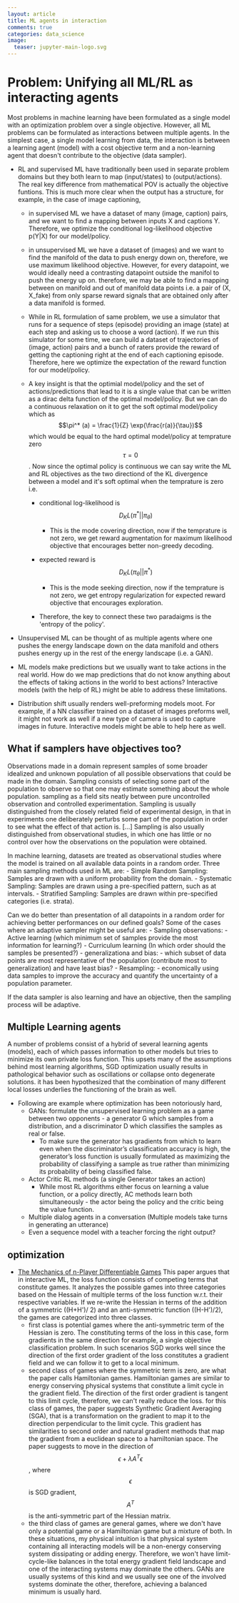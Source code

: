 ```yaml
---
layout: article
title: ML agents in interaction
comments: true
categories: data_science
image:
  teaser: jupyter-main-logo.svg
---
```



# Problem: Unifying all ML/RL as interacting agents
Most problems in machine learning have been formulated as a single model with an optimization problem over a single objective. However, all ML problems can be formulated as interactions between multiple agents. In the simplest case, a single model learning from data, the interaction is between a learning agent (model) with a cost objective term and a non-learning agent that doesn't contribute to the objective (data sampler).

- RL and supervised ML have traditionally been used in separate problem domains but they both learn to map (input/states) to (output/actions). The real key difference from mathematical POV is actually the objective funtions. This is much more clear when the output has a structure, for example, in the case of image captioning, 
    + in supervised ML we have a dataset of many (image, caption) pairs, and we want to find a mapping between inputs X and captions Y. Therefore, we optimize the conditional log-likelihood objective p(Y|X) for our model/policy. 
    + in unsupervised ML we have a dataset of (images) and we want to find the manifold of the data to push energy down on, therefore, we use maximum likelihood objective. However, for every datapoint, we would ideally need a contrasting datapoint outside the manifol to push the energy up on. therefore, we may be able to find a mapping between on manifold and out of manifold data points i.e. a pair of (X, X_fake) from only sparse reward signals that are obtained only after a data manifold is formed. 
    + While in RL formulation of same problem, we use a simulator that runs for a sequence of steps (episode) providing an image (state) at each step and asking us to choose a word (action). If we run this simulator for some time, we can build a dataset of trajectories of (image, action) pairs and a bunch of raters provide the reward of getting the captioning right at the end of each captioning episode. Therefore, here we optimize the expectation of the reward function for our model/policy. 

    + A key insight is that the optimial model/policy and the set of actions/predictions that lead to it is a single value that can be written as a dirac delta function of the optimal model/policy. But we can do a continuous relaxation on it to get the soft optimal model/policy which as $$\pi^* (a) = \frac{1}{Z} \exp(\frac{r(a)}{\tau})$$ which would be equal to the hard optimal model/policy at temprature zero $$\tau = 0$$. Now since the optimal policy is continuous we can say write the ML and RL objectives as the two directiond of the KL divergence between a model and it's soft optimal when the temprature is zero i.e.
        * conditional log-likelihood is $$D_KL (\pi^* || \pi_\theta)$$ 
            + This is the mode covering direction, now if the temprature is not zero, we get  reward augmentation for maximum likelihood objective that encourages better non-greedy decoding. 
        * expected reward is $$D_KL (\pi_\theta || \pi^* )$$ 
            + This is the mode seeking direction, now if the temprature is not zero, we get entropy regularization for expected reward objective that encourages exploration.

        * Therefore, the key to connect these two paradaigms is the 'entropy of the policy'. 


- Unsupervised ML can be thought of as multiple agents where one pushes the energy landscape down on the data manifold and others pushes energy up in the rest of the energy landscape (i.e. a GAN). 





- ML models make predictions but we usually want to take actions in the real world. How do we map predictions that do not know anything about the effects of taking actions in the world to best actions? Interactive models (with the help of RL) might be able to address these limitations.

- Distribution shift usually renders well-preforming models moot. For example, if a NN classifier trained on a dataset of images preforms well, it might not work as well if a new type of camera is used to capture images in future. Interactive models might be able to help here as well. 

## What if samplers have objectives too?

Observations made in a domain represent samples of some broader idealized and unknown population of all possible observations that could be made in the domain. Sampling consists of selecting some part of the population to observe so that one may estimate something about the whole population. sampling as a field sits neatly between pure uncontrolled observation and controlled experimentation.  Sampling is usually distinguished from the closely related field of experimental design, in that in experiments one deliberately perturbs some part of the population in order to see what the effect of that action is. […] Sampling is also usually distinguished from observational studies, in which one has little or no control over how the observations on the population were obtained. 

In machine learning, datasets are treated as observational studies where the model is trained on all available data points in a random order. Three main sampling methods used in ML are:
    - Simple Random Sampling: Samples are drawn with a uniform probability from the domain.
    - Systematic Sampling: Samples are drawn using a pre-specified pattern, such as at intervals.
    - Stratified Sampling: Samples are drawn within pre-specified categories (i.e. strata).


Can we do better than presentation of all datapoints in a random order for achieving better performances on our defined goals? Some of the cases where an adaptive sampler might be useful are:
    - Sampling observations:
        - Active learning (which minimum set of samples provide the most information for learning?)
        - Curriculum learning (In which order should the samples be presented?)
    - generalizationa and bias:
        - which subset of data points are most representative of the population (contribute most to generalization) and have least bias?
    - Resampling: 
        - economically using data samples to improve the accuracy and quantify the uncertainty of a population parameter.

If the data sampler is also learning and have an objective, then the sampling process will be adaptive.


## Multiple Learning agents
A number of problems consist of a hybrid of several learning agents (models), each of which passes information to other models but tries to minimize its own private loss function. This upsets many of the assumptions behind most learning algorithms, SGD optimization usually results in pathological behavior such as oscillations or collapse onto degenerate solutions. it has been hypothesized that the combination of many different local losses underlies the functioning of the brain as well. 


- Following are example where optimization has been notoriously hard, 
    - GANs: formulate the unsupervised learning problem as a game between two opponents - a generator G which samples from a distribution, and a discriminator D which classifies the samples as real or false. 
        + To make sure the generator has gradients from which to learn even when the discriminator’s classification accuracy is high, the generator’s loss function is usually formulated as maximizing the probability of classifying a sample as true rather than minimizing its probability of being classified false.
    - Actor Critic RL methods (a single Generator takes an action)
        + While most RL algorithms either focus on learning a value function, or a policy directly, AC methods learn both simultaneously - the actor being the policy and the critic being the value function. 
    - Multiple dialog agents in a conversation (Multiple models take turns in generating an utterance)
    - Even a sequence model with a teacher forcing the right output?


## optimization
- [The Mechanics of n-Player Differentiable Games](https://arxiv.org/pdf/1802.05642.pdf) This paper argues that in interactive ML, the loss function consists of competing terms that constitute games. It analyzes the possible games into three categories based on the Hessain of multiple terms of the loss function w.r.t. their respective variables. If we re-write the Hessian in terms of the addition of a symmetric ((H+H')/ 2) and an anti-symmetric function ((H-H')/2), the games are categorized into three classes. 
	+ first class is potential games where the anti-symmetric term of the Hessian is zero. The constituting terms of the loss in this case, form gradients in the same direction for example, a single objective classification problem. In such scenarios SGD works well since the direction of the first order gradient of the loss constitutes a gradient field and we can follow it to get to a local minimum. 
	+ second class of games where the symmetric term is zero, are what the paper calls Hamiltonian games. Hamiltonian games are similar to energy conserving physical systems that constitute a limit cycle in the gradient field. The direction of the first order gradient is tangent to this limit cycle, therefore, we can't really reduce the loss. for this class of games, the paper suggests Synthetic Gradient Averaging (SGA), that is a transformation on the gradient to map it to the direction perpendicular to the limit cycle. This gradient has similarities to second order and natural gradient methods that map the gradient from a euclidean space to a hamiltonian space. The paper suggests to move in the direction of $$\epsilon + \lambda A^T \epsilon$$, where $$\epsilon$$ is SGD gradient, $$A^T$$ is the anti-symmetric part of the Hessian matrix. 
	+ the third class of games are general games, where we don't have only a potential game or a Hamiltonian game but a mixture of both. In these situations, my physical intuition is that physical system containing all interacting models will be a non-energy conserving system dissipating or adding energy. Therefore, we won't have limit-cycle-like balances in the total energy gradient field landscape and one of the interacting systems may dominate the others. GANs are usually systems of this kind and we usually see one of the involved systems dominate the other, therefore, achieving a balanced minimum is usually hard.  